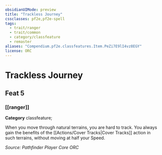 ```yaml
---
obsidianUIMode: preview
title: "Trackless Journey"
cssclasses: pf2e,pf2e-spell
tags:
  - trait/ranger
  - trait/common
  - category/classfeature
  - remaster
aliases: "Compendium.pf2e.classfeatures.Item.PeZi7E9lI4vz8EGY"
license: ORC
---
```

# Trackless Journey
## Feat 5
### [[ranger]]

**Category** classfeature; 




When you move through natural terrains, you are hard to track. You always gain the benefits of the [[Actions/Cover Tracks|Cover Tracks]] action in such terrains, without moving at half your Speed.

*Source: Pathfinder Player Core*
*ORC*